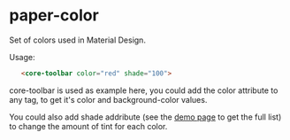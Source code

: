 paper-color
===========

Set of colors used in Material Design.

Usage:

```html
   <core-toolbar color="red" shade="100">
```

core-toolbar is used as example here, you could add the color attribute to any tag, to get it's color and background-color values.

You could also add shade addribute (see the [demo page](http://rnowm.github.io/paper-colors/demo.html) to get the full list) to change the amount of tint for each color.
